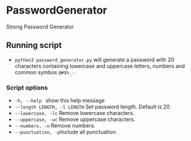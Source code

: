 # PasswordGenerator
Strong Password Generator

## Running script
* `python3 password_generator.py` will generate a password with 20 characters containing lowercase and uppercase letters, numbers and common symbos `@#$%_-`.

### Script options
* `-h, --help ` show this help message
* `--length LENGTH, -l LENGTH` Set password length. Default is 20
* `--lowercase, -lc` Remove lowercase characters.
* `--uppercase, -uc` Remove uppercase characters.
* `--numbers, -n` Remove numbers. 
* `--punctuation, -p`Include all punctuation.
